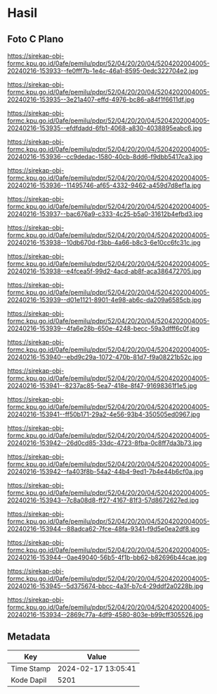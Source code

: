 # Hasil

## Foto C Plano

https://sirekap-obj-formc.kpu.go.id/0afe/pemilu/pdpr/52/04/20/20/04/5204202004005-20240216-153933--fe0fff7b-1e4c-46a1-8595-0edc322704e2.jpg

https://sirekap-obj-formc.kpu.go.id/0afe/pemilu/pdpr/52/04/20/20/04/5204202004005-20240216-153935--3e21a407-effd-4976-bc86-a84f1f6611df.jpg

https://sirekap-obj-formc.kpu.go.id/0afe/pemilu/pdpr/52/04/20/20/04/5204202004005-20240216-153935--efdfdadd-6fb1-4068-a830-4038895eabc6.jpg

https://sirekap-obj-formc.kpu.go.id/0afe/pemilu/pdpr/52/04/20/20/04/5204202004005-20240216-153936--cc9dedac-1580-40cb-8dd6-f9dbb5417ca3.jpg

https://sirekap-obj-formc.kpu.go.id/0afe/pemilu/pdpr/52/04/20/20/04/5204202004005-20240216-153936--11495746-af65-4332-9462-a459d7d8ef1a.jpg

https://sirekap-obj-formc.kpu.go.id/0afe/pemilu/pdpr/52/04/20/20/04/5204202004005-20240216-153937--bac676a9-c333-4c25-b5a0-31612b4efbd3.jpg

https://sirekap-obj-formc.kpu.go.id/0afe/pemilu/pdpr/52/04/20/20/04/5204202004005-20240216-153938--10db670d-f3bb-4a66-b8c3-6e10cc6fc31c.jpg

https://sirekap-obj-formc.kpu.go.id/0afe/pemilu/pdpr/52/04/20/20/04/5204202004005-20240216-153938--e4fcea5f-99d2-4acd-ab8f-aca386472705.jpg

https://sirekap-obj-formc.kpu.go.id/0afe/pemilu/pdpr/52/04/20/20/04/5204202004005-20240216-153939--d01e1121-8901-4e98-ab6c-da209a6585cb.jpg

https://sirekap-obj-formc.kpu.go.id/0afe/pemilu/pdpr/52/04/20/20/04/5204202004005-20240216-153939--4fa6e28b-650e-4248-becc-59a3dfff6c0f.jpg

https://sirekap-obj-formc.kpu.go.id/0afe/pemilu/pdpr/52/04/20/20/04/5204202004005-20240216-153940--ebd9c29a-1072-470b-81d7-f9a08221b52c.jpg

https://sirekap-obj-formc.kpu.go.id/0afe/pemilu/pdpr/52/04/20/20/04/5204202004005-20240216-153941--8237ac85-5ea7-418e-8f47-91698361f1e5.jpg

https://sirekap-obj-formc.kpu.go.id/0afe/pemilu/pdpr/52/04/20/20/04/5204202004005-20240216-153941--ff50b171-29a2-4e56-93b4-350505ed0967.jpg

https://sirekap-obj-formc.kpu.go.id/0afe/pemilu/pdpr/52/04/20/20/04/5204202004005-20240216-153942--26d0cd85-33dc-4723-8fba-0c8ff7da3b73.jpg

https://sirekap-obj-formc.kpu.go.id/0afe/pemilu/pdpr/52/04/20/20/04/5204202004005-20240216-153942--fa403f8b-54a2-44b4-9ed1-7b4e44b6cf0a.jpg

https://sirekap-obj-formc.kpu.go.id/0afe/pemilu/pdpr/52/04/20/20/04/5204202004005-20240216-153943--7c8a08d8-ff27-4167-81f3-57d8672627ed.jpg

https://sirekap-obj-formc.kpu.go.id/0afe/pemilu/pdpr/52/04/20/20/04/5204202004005-20240216-153944--88adca62-7fce-48fa-9341-f9d5e0ea2df8.jpg

https://sirekap-obj-formc.kpu.go.id/0afe/pemilu/pdpr/52/04/20/20/04/5204202004005-20240216-153944--0ae49040-56b5-4f1b-bb62-b82696b44cae.jpg

https://sirekap-obj-formc.kpu.go.id/0afe/pemilu/pdpr/52/04/20/20/04/5204202004005-20240216-153945--5d375674-bbcc-4a3f-b7c4-29ddf2a0228b.jpg

https://sirekap-obj-formc.kpu.go.id/0afe/pemilu/pdpr/52/04/20/20/04/5204202004005-20240216-153934--2869c77a-4df9-4580-803e-b99cff305526.jpg


## Metadata

| Key        | Value               |
| ---------- | ------------------- |
| Time Stamp | 2024-02-17 13:05:41 |
| Kode Dapil | 5201                |



